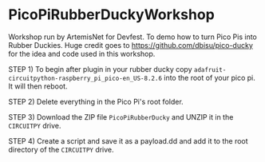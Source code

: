 # PicoPiRubberDuckyWorkshop
Workshop run by ArtemisNet for Devfest. To demo how to turn Pico Pis into Rubber Duckies.
Huge credit goes to https://github.com/dbisu/pico-ducky for the idea and code used in this workshop.

STEP 1)
To begin after plugin in your rubber ducky copy `adafruit-circuitpython-raspberry_pi_pico-en_US-8.2.6` into the root of your pico pi. It will then reboot.

STEP 2)
Delete everything in the Pico Pi's root folder.

STEP 3)
Download the ZIP file `PicoPiRubberDucky` and UNZIP it in the `CIRCUITPY` drive.

STEP 4)
Create a script and save it as a payload.dd and add it to the root directory of the `CIRCUITPY` drive.
